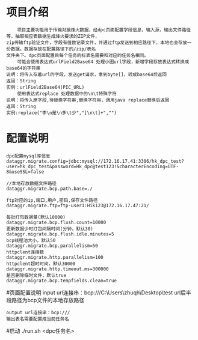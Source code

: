 # 项目介绍
        项目主要功能用于传输对接烽火数据，经dpc页面配置字段信息，输入源，输出文件路径等，抽取相应表数据生成烽火要求的ZIP文件，
    zip传输ftp验证文件，字段有值数记录文件，并通过ftp发送到相应路径下，本地也会存放一份数据。数据存放在配置路径下的/zip/表名
    文件夹下。dpc页面配置目每个任务的标表名需要和对应的任务名相同。
        可能会使用表达式urlField2Base64 处理小图url字段，新增字段存放表达式转换成base64的字符串
    说明：将传入存着url的字段，发送get请求，拿到byte[]，转成base64后返回
    返回：String
    实例：urlField2Base64(PIC_URL)
        使用表达式replace 处理数据中的\n\t特殊字符
    说明：将传入原字段,待替换字符串,替换字符串，调用java replace替换后返回
    返回：String
    实例:replace("李\n是\n多\t少","[\n\t]+","")
    

# 配置说明
    dpc配置mysql库信息
    dataggr.migrate.config=jdbc:mysql://172.16.17.41:3306/hk_dpc_test?user=hk_dpc_test&password=Hk_dpc@test123!&characterEncoding=UTF-8&useSSL=false
    
    //本地存放数据文件路径
    dataggr.migrate.bcp.path.base=./

    ftp对应的ip,端口,用户,密码,保存文件路径
    dataggr.migrate.ftp=ftp-user1:Hik123@172.16.17.47:21/

    每批打包数据量(默认10000)
    dataggr.migrate.bcp.flush.count=10000
    更新数据少时打包间隔时间(分钟，默认30)
    dataggr.migrate.bcp.flush.idle.minutes=5
    bcp线程池大小，默认50
    dataggr.migrate.bcp.parallelism=50
    httpclent连接数
    dataggr.migrate.http.parallelism=100
    httpclent超时时间，默认30000
    dataggr.migrate.http.timeout.ms=300000
    是否删除临时文件，默认true
    dataggr.migrate.bcp.tempfields.clean=true
    
#页面配置说明
    input url连接串：bcp:///C:\Users\zhuqh\Desktop\test
    url后半段路径为bcp文件的本地存放路径

    output url连接串：bcp:///
    输出表名需要配置成当前任务名
    
#启动
    ./run.sh <dpc任务名>

